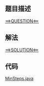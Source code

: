 ## 题目描述

[==>QUESTION<==](https://leetcode-cn.com/problems/2-keys-keyboard/)

## 解法

[==>SOLUTION<==](https://leetcode-cn.com/problems/2-keys-keyboard/solution/zhi-you-liang-ge-jian-de-jian-pan-by-lee-ussa/)

## 代码

[MinSteps.java](https://github.com/Marshal7cc/leetcode-java/blob/master/src/dp/MinSteps.java)

